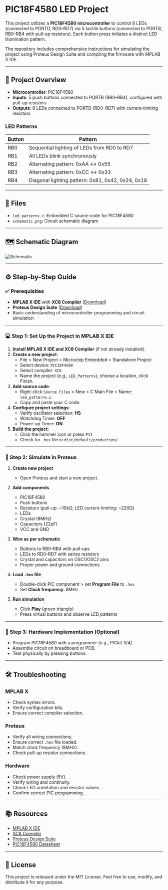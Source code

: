 # PIC18F4580 LED Project

This project utilizes a **PIC18F4580 microcontroller** to control 8 LEDs (connected to PORTD, RD0–RD7) via 5 tactile buttons (connected to PORTB, RB0–RB4 with pull-up resistors). Each button press initiates a distinct LED illumination pattern.

The repository includes comprehensive instructions for simulating the project using Proteus Design Suite and compiling the firmware with MPLAB X IDE.

---

## 🚦 Project Overview

- **Microcontroller**: PIC18F4580
- **Inputs**: 5 push buttons connected to PORTB (RB0–RB4), configured with pull-up resistors
- **Outputs**: 8 LEDs connected to PORTD (RD0–RD7) with current-limiting resistors

### LED Patterns

| Button | Pattern                                      |
|-----------|-----------------------------------------------|
| RB0      | Sequential lighting of LEDs from RD0 to RD7  |
| RB1      | All LEDs blink synchronously                |
| RB2      | Alternating pattern: 0xAA ↔ 0x55          |
| RB3      | Alternating pattern: 0xCC ↔ 0x33          |
| RB4      | Diagonal lighting pattern: 0x81, 0x42, 0x24, 0x18 |

---

## 💾 Files

- `led_patterns.c`: Embedded C source code for PIC18F4580
- `schematic.png`: Circuit schematic diagram

---

## 🗺️ Schematic Diagram

![Schematic](schematic.png)

---

## ⚙️ Step-by-Step Guide

### ✅ Prerequisites

- **MPLAB X IDE** with **XC8 Compiler** ([Download](https://www.microchip.com/mplab/mplab-x-ide))
- **Proteus Design Suite** ([Download](https://www.labcenter.com))
- Basic understanding of microcontroller programming and circuit simulation

---

### 💻 Step 1: Set Up the Project in MPLAB X IDE

1. **Install MPLAB X IDE and XC8 Compiler** (if not already installed).
2. **Create a new project**:
   - File > New Project > Microchip Embedded > Standalone Project
   - Select device: `PIC18F4580`
   - Select compiler: `XC8`
   - Name the project (e.g., `LED_Patterns`), choose a location, click Finish.
3. **Add source code**:
   - Right-click `Source Files` > New > C Main File > Name: `led_patterns.c`
   - Copy and paste your C code.
4. **Configure project settings**:
   - Verify oscillator selection: **HS**
   - Watchdog Timer: **OFF**
   - Power-up Timer: **ON**
5. **Build the project**:
   - Click the hammer icon or press `F11`
   - Check for `.hex` file in `dist/default/production/`

---

### 🧪 Step 2: Simulate in Proteus

1. **Create new project**
   - Open Proteus and start a new project.

2. **Add components**
   - PIC18F4580
   - Push buttons
   - Resistors (pull-up: ~10kΩ; LED current-limiting: ~220Ω)
   - LEDs
   - Crystal (8MHz)
   - Capacitors (22pF)
   - VCC and GND

3. **Wire as per schematic**
   - Buttons to RB0–RB4 with pull-ups
   - LEDs to RD0–RD7 with series resistors
   - Crystal and capacitors on OSC1/OSC2 pins
   - Proper power and ground connections

4. **Load `.hex` file**
   - Double-click PIC component > set **Program File** to `.hex`
   - Set **Clock frequency**: 8MHz

5. **Run simulation**
   - Click **Play** (green triangle)
   - Press virtual buttons and observe LED patterns

---

### 🔧 Step 3: Hardware Implementation (Optional)

- Program PIC18F4580 with a programmer (e.g., PICkit 3/4).
- Assemble circuit on breadboard or PCB.
- Test physically by pressing buttons.

---

## 🛠️ Troubleshooting

### MPLAB X

- Check syntax errors.
- Verify configuration bits.
- Ensure correct compiler selection.

### Proteus

- Verify all wiring connections.
- Ensure correct `.hex` file loaded.
- Match clock frequency (8MHz).
- Check pull-up resistor connections.

### Hardware

- Check power supply (5V).
- Verify wiring and continuity.
- Check LED orientation and resistor values.
- Confirm correct PIC programming.

---

## 📚 Resources

- [MPLAB X IDE](https://www.microchip.com/mplab/mplab-x-ide)
- [XC8 Compiler](https://www.microchip.com/mplab/compilers)
- [Proteus Design Suite](https://www.labcenter.com)
- [PIC18F4580 Datasheet](https://ww1.microchip.com/downloads/en/DeviceDoc/39637c.pdf)

---

## 🪪 License

This project is released under the MIT License. Feel free to use, modify, and distribute it for any purpose.
